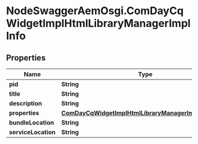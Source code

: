 # NodeSwaggerAemOsgi.ComDayCqWidgetImplHtmlLibraryManagerImplInfo

## Properties

Name | Type | Description | Notes
------------ | ------------- | ------------- | -------------
**pid** | **String** |  | [optional] 
**title** | **String** |  | [optional] 
**description** | **String** |  | [optional] 
**properties** | [**ComDayCqWidgetImplHtmlLibraryManagerImplProperties**](ComDayCqWidgetImplHtmlLibraryManagerImplProperties.md) |  | [optional] 
**bundleLocation** | **String** |  | [optional] 
**serviceLocation** | **String** |  | [optional] 



